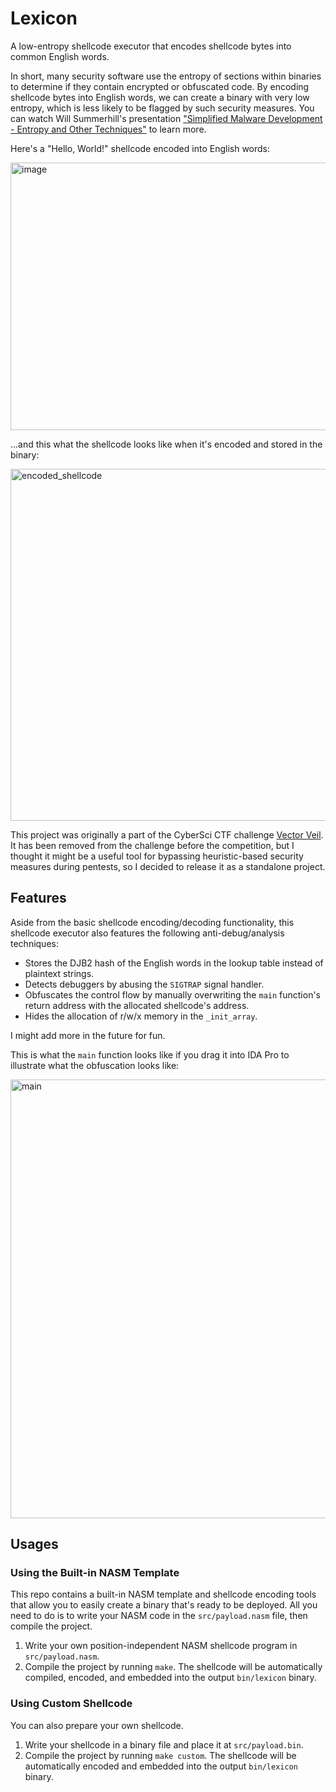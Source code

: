 # Lexicon

A low-entropy shellcode executor that encodes shellcode bytes into common English words.

In short, many security software use the entropy of sections within binaries to determine if they contain encrypted or obfuscated code. By encoding shellcode bytes into English words, we can create a binary with very low entropy, which is less likely to be flagged by such security measures.
You can watch Will Summerhill's presentation ["Simplified Malware Development - Entropy and Other Techniques"](https://youtu.be/F6R-YPsjpVY?t=13597) to learn more.

Here's a "Hello, World!" shellcode encoded into English words:

<img width="1460" height="428" alt="image" src="https://github.com/user-attachments/assets/1508e927-9e70-4c1c-94e2-6a6e14b8c10a" />

...and this what the shellcode looks like when it's encoded and stored in the binary:

<img width="970" height="563" alt="encoded_shellcode" src="https://github.com/user-attachments/assets/221dc13f-2fe6-4ecf-af63-ee3bce9a2c2d" />

This project was originally a part of the CyberSci CTF challenge [Vector Veil](https://github.com/k4yt3x/cs2025-rgnl-vecveil). It has been removed from the challenge before the competition, but I thought it might be a useful tool for bypassing heuristic-based security measures during pentests, so I decided to release it as a standalone project.

## Features

Aside from the basic shellcode encoding/decoding functionality, this shellcode executor also features the following anti-debug/analysis techniques:

- Stores the DJB2 hash of the English words in the lookup table instead of plaintext strings.
- Detects debuggers by abusing the `SIGTRAP` signal handler.
- Obfuscates the control flow by manually overwriting the `main` function's return address with the allocated shellcode's address.
- Hides the allocation of r/w/x memory in the `_init_array`.

I might add more in the future for fun.

This is what the `main` function looks like if you drag it into IDA Pro to illustrate what the obfuscation looks like:

<img width="1342" height="702" alt="main" src="https://github.com/user-attachments/assets/55979357-b3f7-40e1-88e3-070124d553a9" />

## Usages

### Using the Built-in NASM Template

This repo contains a built-in NASM template and shellcode encoding tools that allow you to easily create a binary that's ready to be deployed. All you need to do is to write your NASM code in the `src/payload.nasm` file, then compile the project.

1. Write your own position-independent NASM shellcode program in `src/payload.nasm`.
2. Compile the project by running `make`. The shellcode will be automatically compiled, encoded, and embedded into the output `bin/lexicon` binary.

### Using Custom Shellcode

You can also prepare your own shellcode.

1. Write your shellcode in a binary file and place it at `src/payload.bin`.
2. Compile the project by running `make custom`. The shellcode will be automatically encoded and embedded into the output `bin/lexicon` binary.
